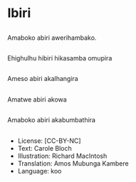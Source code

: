 # Ibiri

##
Amaboko abiri awerihambako.

##


##
Ehighulhu hibiri hikasamba omupira

##


##
Ameso abiri akalhangira

##


##
Amatwe abiri akowa

##


##
Amaboko abiri akabumbathira

##


##
* License: [CC-BY-NC]
* Text: Carole Bloch
* Illustration: Richard MacIntosh
* Translation: Amos Mubunga Kambere
* Language: koo
